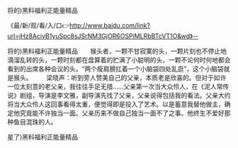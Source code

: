 将的)黑料福利正能量精品

《最/新/观/看/入/口👉http://www.baidu.com/link?url=jHz8AcivB1yuSpc8sJSrNM3GjOR6OSPiMLRbBTcVT1O&wd》--

将的)黑料福利正能量精品　　猴头者，一颗不甘寂寞的头，一颗片刻也不停止地滴溜乱转的头，一颗时刻都在盘算着的贮满了小聪明的头，一颗不论何时何地都会看到的出席各种会议的头。“两个瘦肩膀扛着一个小脑袋四处乱逛”，这个小脑袋就是猴头。
　　梁晓声：听到旁人赞美自己的父亲，本质老是欣喜的。但对于如许一位太刻意的老父亲，我往往手足无措……父亲第一次当大众伶人，在《泥人常传说》剧组，导演是李文雅，副导演先找了父亲，父亲说得包括我的看法。父亲大约将当大众伶人这回事看得太重，便觉得即是投入了艺术。以是蓄意我替他做主，确定他究竟能不许独当一面。父亲历来不做自己独当一面不了之事。他终生不爱好那种鱼目混珠的人。





星了)黑料福利正能量精品
